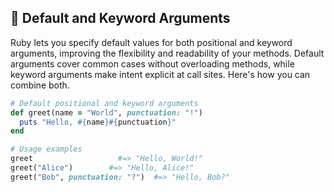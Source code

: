 ## 🎯 Default and Keyword Arguments

Ruby lets you specify default values for both positional and keyword arguments, improving the flexibility and readability of your methods. Default arguments cover common cases without overloading methods, while keyword arguments make intent explicit at call sites. Here's how you can combine both.

```ruby
# Default positional and keyword arguments
def greet(name = "World", punctuation: "!")
  puts "Hello, #{name}#{punctuation}"
end

# Usage examples
greet                   #=> "Hello, World!"
greet("Alice")        #=> "Hello, Alice!"
greet("Bob", punctuation: "?")  #=> "Hello, Bob?"
```